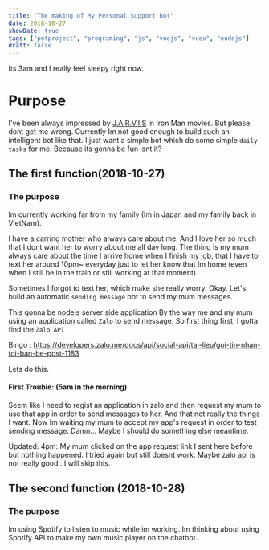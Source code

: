```yaml
---
title: "The making of My Personal Support Bot"
date: 2018-10-27
showDate: true
tags: ["petproject", "programing", "js", "vuejs", "vuex", "nodejs"]
draft: false
---
```

Its 3am and I really feel sleepy right now.

# Purpose
I've been always impressed by [J.A.R.V.I.S](http://ironman.wikia.com/wiki/J.A.R.V.I.S.) in Iron Man movies.
But please dont get me wrong. Currently Im not good enough to build such an intelligent bot like that.
I just want a simple bot which do some simple `daily tasks` for me.
Because its gonna be fun isnt it?

## The first function(2018-10-27)
### The purpose
Im currently working far from my family (Im in Japan and my family back in VietNam).

I have a carring mother who always care about me. And I love her so much that I dont want her to worry about me all day long.
The thing is my mum always care about the time I arrive home when I finish my job, that I have to text her around 10pm~ everyday just to
let her know that Im home (even when I still be in the train or still working at that moment)

Sometimes I forgot to text her, which make she really worry.
Okay. Let's build an automatic `sending message` bot to send my mum messages.

This gonna be nodejs server side application
By the way me and my mum using an application called `Zalo` to send message.
So first thing first. I gotta find the `Zalo API`

Bingo : https://developers.zalo.me/docs/api/social-api/tai-lieu/goi-tin-nhan-toi-ban-be-post-1183

Lets do this.

#### First Trouble: (5am in the morning)
Seem like I need to regist an application in zalo and then request my mum to use that app in order to send messages to her.
And that not really the things I want.
Now Im waiting my mum to accept my app's request in order to test sending message. Damn...
Maybe I should do something else meantime.

Updated: 4pm: My mum clicked on the app request link I sent here before but nothing happened. I tried again but still doesnt work.
Maybe zalo api is not really good..
I will skip this.

## The second function (2018-10-28)
### The purpose
Im using Spotify to listen to music while im working. Im thinking about using Spotify API to make my own music player on the chatbot.
